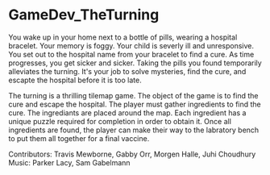 # GameDev_TheTurning
You wake up in your home next to a bottle of pills, wearing a hospital bracelet. Your memory is foggy. Your child is severly ill and unresponsive. You set out to the hospital name from your bracelet to find a cure. As time progresses, you get sicker and sicker. Taking the pills you found temporarily alleviates the turning. It's your job to solve mysteries, find the cure, and escapte the hospital before it is too late.

The turning is a thrilling tilemap game. The object of the game is to find the cure and escape the hospital. The player must gather ingredients to find the cure. The ingrediants are placed around the map. Each ingredient has a unique puzzle required for completion in order to obtain it. Once all ingredients are found, the player can make their way to the labratory bench to put them all together for a final vaccine.

Contributors: Travis Mewborne, Gabby Orr, Morgen Halle, Juhi Choudhury
Music: Parker Lacy, Sam Gabelmann
